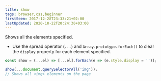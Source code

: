 ```yaml
---
title: show
tags: browser,css,beginner
firstSeen: 2017-12-28T23:33:21+02:00
lastUpdated: 2020-10-22T20:24:30+03:00
---
```


Shows all the elements specified.

- Use the spread operator (`...`) and `Array.prototype.forEach()` to clear the `display` property for each element specified.

```js
const show = (...el) => [...el].forEach(e => (e.style.display = ''));
```

```js
show(...document.querySelectorAll('img'));
// Shows all <img> elements on the page
```
